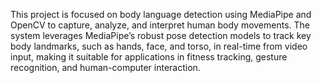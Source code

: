 This project is focused on body language detection using MediaPipe and OpenCV to capture, analyze, and interpret human body movements. The system leverages MediaPipe’s robust pose detection models to track key body landmarks, such as hands, face, and torso, in real-time from video input, making it suitable for applications in fitness tracking, gesture recognition, and human-computer interaction.
